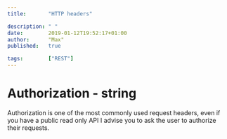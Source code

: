 ```yaml
---
title:       "HTTP headers"

description: " "
date:        2019-01-12T19:52:17+01:00
author:      "Max"
published:   true

tags:        ["REST"]
---
```


# Authorization - string

Authorization is one of the most commonly used request headers, even if you have a public read only API I advise you to ask the user to authorize their requests.
